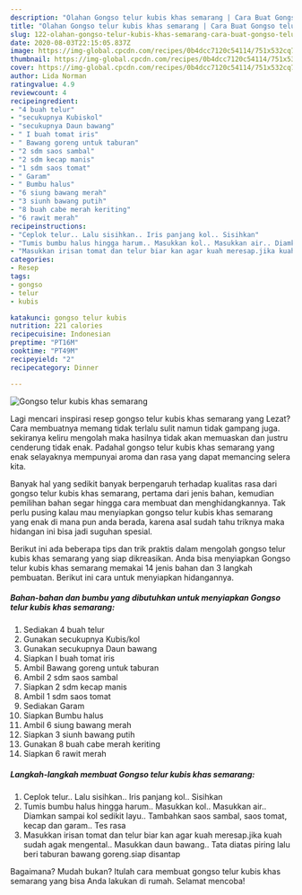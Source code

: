 ```yaml
---
description: "Olahan Gongso telur kubis khas semarang | Cara Buat Gongso telur kubis khas semarang Yang Enak Dan Lezat"
title: "Olahan Gongso telur kubis khas semarang | Cara Buat Gongso telur kubis khas semarang Yang Enak Dan Lezat"
slug: 122-olahan-gongso-telur-kubis-khas-semarang-cara-buat-gongso-telur-kubis-khas-semarang-yang-enak-dan-lezat
date: 2020-08-03T22:15:05.837Z
image: https://img-global.cpcdn.com/recipes/0b4dcc7120c54114/751x532cq70/gongso-telur-kubis-khas-semarang-foto-resep-utama.jpg
thumbnail: https://img-global.cpcdn.com/recipes/0b4dcc7120c54114/751x532cq70/gongso-telur-kubis-khas-semarang-foto-resep-utama.jpg
cover: https://img-global.cpcdn.com/recipes/0b4dcc7120c54114/751x532cq70/gongso-telur-kubis-khas-semarang-foto-resep-utama.jpg
author: Lida Norman
ratingvalue: 4.9
reviewcount: 4
recipeingredient:
- "4 buah telur"
- "secukupnya Kubiskol"
- "secukupnya Daun bawang"
- " I buah tomat iris"
- " Bawang goreng untuk taburan"
- "2 sdm saos sambal"
- "2 sdm kecap manis"
- "1 sdm saos tomat"
- " Garam"
- " Bumbu halus"
- "6 siung bawang merah"
- "3 siunh bawang putih"
- "8 buah cabe merah keriting"
- "6 rawit merah"
recipeinstructions:
- "Ceplok telur.. Lalu sisihkan.. Iris panjang kol.. Sisihkan"
- "Tumis bumbu halus hingga harum.. Masukkan kol.. Masukkan air.. Diamkan sampai kol sedikit layu.. Tambahkan saos sambal, saos tomat, kecap dan garam.. Tes rasa"
- "Masukkan irisan tomat dan telur biar kan agar kuah meresap.jika kuah sudah agak mengental.. Masukkan daun bawang.. Tata diatas piring lalu beri taburan bawang goreng.siap disantap"
categories:
- Resep
tags:
- gongso
- telur
- kubis

katakunci: gongso telur kubis 
nutrition: 221 calories
recipecuisine: Indonesian
preptime: "PT16M"
cooktime: "PT49M"
recipeyield: "2"
recipecategory: Dinner

---
```



![Gongso telur kubis khas semarang](https://img-global.cpcdn.com/recipes/0b4dcc7120c54114/751x532cq70/gongso-telur-kubis-khas-semarang-foto-resep-utama.jpg)

Lagi mencari inspirasi resep gongso telur kubis khas semarang yang Lezat? Cara membuatnya memang tidak terlalu sulit namun tidak gampang juga. sekiranya keliru mengolah maka hasilnya tidak akan memuaskan dan justru cenderung tidak enak. Padahal gongso telur kubis khas semarang yang enak selayaknya mempunyai aroma dan rasa yang dapat memancing selera kita.



Banyak hal yang sedikit banyak berpengaruh terhadap kualitas rasa dari gongso telur kubis khas semarang, pertama dari jenis bahan, kemudian pemilihan bahan segar hingga cara membuat dan menghidangkannya. Tak perlu pusing kalau mau menyiapkan gongso telur kubis khas semarang yang enak di mana pun anda berada, karena asal sudah tahu triknya maka hidangan ini bisa jadi suguhan spesial.


Berikut ini ada beberapa tips dan trik praktis dalam mengolah gongso telur kubis khas semarang yang siap dikreasikan. Anda bisa menyiapkan Gongso telur kubis khas semarang memakai 14 jenis bahan dan 3 langkah pembuatan. Berikut ini cara untuk menyiapkan hidangannya.

<!--inarticleads1-->

##### Bahan-bahan dan bumbu yang dibutuhkan untuk menyiapkan Gongso telur kubis khas semarang:

1. Sediakan 4 buah telur
1. Gunakan secukupnya Kubis/kol
1. Gunakan secukupnya Daun bawang
1. Siapkan  I buah tomat iris
1. Ambil  Bawang goreng untuk taburan
1. Ambil 2 sdm saos sambal
1. Siapkan 2 sdm kecap manis
1. Ambil 1 sdm saos tomat
1. Sediakan  Garam
1. Siapkan  Bumbu halus
1. Ambil 6 siung bawang merah
1. Siapkan 3 siunh bawang putih
1. Gunakan 8 buah cabe merah keriting
1. Siapkan 6 rawit merah




<!--inarticleads2-->

##### Langkah-langkah membuat Gongso telur kubis khas semarang:

1. Ceplok telur.. Lalu sisihkan.. Iris panjang kol.. Sisihkan
1. Tumis bumbu halus hingga harum.. Masukkan kol.. Masukkan air.. Diamkan sampai kol sedikit layu.. Tambahkan saos sambal, saos tomat, kecap dan garam.. Tes rasa
1. Masukkan irisan tomat dan telur biar kan agar kuah meresap.jika kuah sudah agak mengental.. Masukkan daun bawang.. Tata diatas piring lalu beri taburan bawang goreng.siap disantap




Bagaimana? Mudah bukan? Itulah cara membuat gongso telur kubis khas semarang yang bisa Anda lakukan di rumah. Selamat mencoba!
